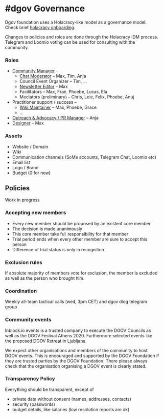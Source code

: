 # \#dgov Governance

Dgov foundation uses a Holacracy-like model as a governance model. Check brief [holacracy onboarding](holacracy.md).

Changes to policies and roles are done through the Holacracy IDM process. Telegram and Loomio voting can be used for consulting with the community.

### Roles

* [Community Manager](community-manager/) –
  * [Chat Moderator](community-manager/chat-moderator.md) – Max, Tim, Anja
  * Council Event Organizer – Tim, ...
  * [Newsletter Editor](community-manager/newsletter-editor.md) – Max
  * Facilitators – Max, Fran, Phoebe, Lucas, Ela
  * Mediators \(preliminary\) – Chris, Loie, Felix, Phoebe, Anuj
* Practitioner support / success – 
  * [Wiki Maintainer](practitioner-support-success/wiki-maintainer.md) – Max, Phoebe, Grace
  * ...
* [Outreach & Advocacy / PR Manager](pr-manager.md) – Anja
* [Designer](designer.md) – Max

### Assets

* Website / Domain
* Wiki
* Communication channels \(SoMe accounts, Telegram Chat, Loomio etc\)
* Email list
* Logo / Brand
* Budget \(0 for now\)

## Policies

Work in progress

### Accepting new members

* Every new member should be proposed by an existent core member
* The decision is made unanimously
* This core member take full responsibility for that member
* Trial period ends when every other member are sure to accept this person
* Difference of trial status is only in recognition

### Exclusion rules

If absolute majority of members vote for exclusion, the member is excluded as well as the person who brought him.

### Coordination

Weekly all-team tactical calls \(wed, 3pm CET\) and dgov dlog telegram group

### Community events

Inblock.io events is a trusted company to execute the DGOV Councils as well as the DGOV Festival Athens 2020. Furthermore selected events like the proposed DGOV Retreat in Ljubljana.

We expect other organisations and members of the community to host DGOV events. This is encouraged and supported by the DGOV Foundation if they are trusted parties by the DGOV Foundation. There please always check that the organisation organising a DGOV event is clearly stated.

### Transparency Policy

Everything should be transparent, except of 

* private data without consent \(names, addresses, contacts\)
* security \(passwords\)
* budget details, like salaries \(low resolution reports are ok\)

